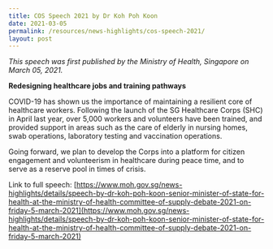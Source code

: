 ```yaml
---
title: COS Speech 2021 by Dr Koh Poh Koon
date: 2021-03-05
permalink: /resources/news-highlights/cos-speech-2021/
layout: post
---
```

*This speech was first published by the Ministry of Health, Singapore on March 05, 2021.*

**Redesigning healthcare jobs and training pathways**

COVID-19 has shown us the importance of maintaining a resilient core of healthcare workers. Following the launch of the SG Healthcare Corps (SHC) in April last year, over 5,000 workers and volunteers have been trained, and provided support in areas such as the care of elderly in nursing homes, swab operations, laboratory testing and vaccination operations.

Going forward, we plan to develop the Corps into a platform for citizen engagement and volunteerism in healthcare during peace time, and to serve as a reserve pool in times of crisis.

Link to full speech: [https://www.moh.gov.sg/news-highlights/details/speech-by-dr-koh-poh-koon-senior-minister-of-state-for-health-at-the-ministry-of-health-committee-of-supply-debate-2021-on-friday-5-march-2021](https://www.moh.gov.sg/news-highlights/details/speech-by-dr-koh-poh-koon-senior-minister-of-state-for-health-at-the-ministry-of-health-committee-of-supply-debate-2021-on-friday-5-march-2021)